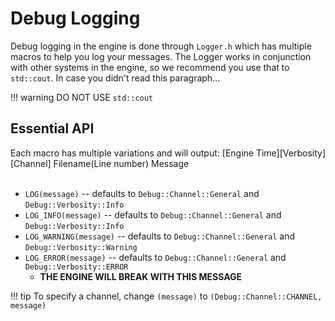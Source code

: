 # Debug Logging
Debug logging in the engine is done through `Logger.h` which has multiple macros to help you log your messages. The Logger works in conjunction with other systems in the engine, so we recommend you use that to `std::cout`. In case you didn't read this paragraph...

!!! warning
    DO NOT USE `std::cout`

## Essential API
Each macro has multiple variations and will output:
\[Engine Time\]\[Verbosity\]\[Channel\] Filename(Line number) Message
<br><br>

- `LOG(message)` -- defaults to `Debug::Channel::General` and `Debug::Verbosity::Info`
- `LOG_INFO(message)` -- defaults to `Debug::Channel::General` and `Debug::Verbosity::Info`
- `LOG_WARNING(message)` -- defaults to `Debug::Channel::General` and `Debug::Verbosity::Warning`
- `LOG_ERROR(message)` -- defaults to `Debug::Channel::General` and `Debug::Verbosity::ERROR`
    - **THE ENGINE WILL BREAK WITH THIS MESSAGE**

!!! tip
    To specify a channel, change `(message)` to `(Debug::Channel::CHANNEL, message)`
